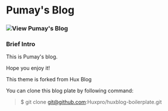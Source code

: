 # Pumay's Blog

### ![View Pumay's Blog](http://pumay.life/)

### Brief Intro

This is Pumay's blog.

Hope you enjoy it!


This theme is forked from Hux Blog

You can clone this blog plate by following command:

> $ git clone git@github.com:Huxpro/huxblog-boilerplate.git

